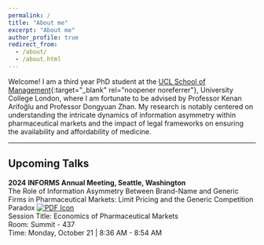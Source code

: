 ```yaml
---
permalink: /
title: "About me"
excerpt: "About me"
author_profile: true
redirect_from: 
  - /about/
  - /about.html
---
```


Welcome! I am a third year PhD student at the [UCL School of Management](https://www.mgmt.ucl.ac.uk){:target="_blank" rel="noopener noreferrer"}, University College London, where I am fortunate to be advised by Professor Kenan Arifoğlu and Professor Dongyuan Zhan. My research is notably centered on understanding the intricate dynamics of information asymmetry within pharmaceutical markets and the impact of legal frameworks on ensuring the availability and affordability of medicine.

***
## Upcoming Talks
<b>2024 INFORMS Annual Meeting, Seattle, Washington</b> \
The Role of Information Asymmetry Between Brand-Name and Generic Firms in Pharmaceutical Markets: Limit Pricing and the Generic Competition Paradox [![PDF Icon](https://img.icons8.com/ios-filled/50/000000/pdf.png)](https://papers.ssrn.com/sol3/papers.cfm?abstract_id=4660532) \
Session Title: Economics of Pharmaceutical Markets \
Room: Summit - 437 \
Time: Monday, October 21 | 8:36 AM - 8:54 AM 



